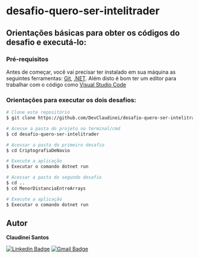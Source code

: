 # desafio-quero-ser-intelitrader


## Orientações básicas para obter os códigos do desafio e executá-lo:

### Pré-requisitos
Antes de começar, você vai precisar ter instalado em sua máquina as seguintes ferramentas:
[Git](https://git-scm.com), [.NET](https://dotnet.microsoft.com/en-us/download). 
Além disto é bom ter um editor para trabalhar com o código como [Visual Studio Code](https://code.visualstudio.com/download)

### Orientações para executar os dois desafios:
```bash
# Clone este repositório
$ git clone https://github.com/DevClaudinei/desafio-quero-ser-intelitrader.git

# Acesse a pasta do projeto no terminal/cmd
$ cd desafio-quero-ser-intelitrader

# Acessar a pasta do primeiro desafio
$ cd CriptografiaDeNavio

# Execute a aplicação
$ Executar o comando dotnet run

# Acessar a pasta do segundo desafio
$ cd ..
$ cd MenorDistanciaEntreArrays

# Execute a aplicação
$ Executar o comando dotnet run
```

## Autor

<b>Claudinei Santos</b>

[![Linkedin Badge](https://img.shields.io/badge/-Claudinei-blue?style=flat-square&logo=Linkedin&logoColor=white&link=https://www.linkedin.com/in/claudinei-santos-ti/)](https://www.linkedin.com/in/claudinei-santos-ti/)
[![Gmail Badge](https://img.shields.io/badge/-santos.devclaudinei@gmail.com-c14438?style=flat-square&logo=Gmail&logoColor=white&link=mailto:santos.devclaudinei@gmail.com)](mailto:santos.devclaudinei@gmail.com)
